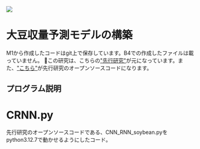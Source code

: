 <img src="https://img.shields.io/badge/-Python-3776AB.svg?logo=python&style=for-the-badge&logoColor=white">

# 大豆収量予測モデルの構築
M1から作成したコードはgit上で保存しています。B4での作成したファイルは載っていません。
:compass:この研究は、こちらの<a href="https://www.frontiersin.org/articles/10.3389/fpls.2019.01750/full" target="_blank">"先行研究"</a>が元になっています。また、<a href="https://github.com/saeedkhaki92/CNN-RNN-Yield-Prediction" target="_blank">"こちら"</a>が先行研究のオープンソースコードになります。

## プログラム説明
# CRNN.py
先行研究のオープンソースコードである、CNN_RNN_soybean.pyをpython3.12.7で動かせるようにしたコード。